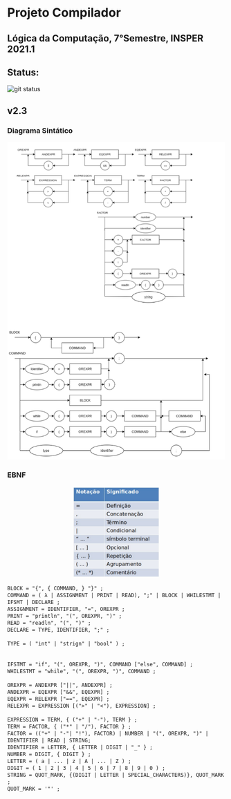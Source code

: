 # Projeto Compilador

## Lógica da Computação, 7°Semestre, INSPER 2021.1

## Status:
![git status](http://3.129.230.99/svg/Pellizzon/LogicaDaComputacao/)

## v2.3

### Diagrama Sintático   

<p align="center">
    <img src="DS.png">
</p>

### EBNF

<p align="center">
    <img src="EBNF.png" width="40%">
</p>

```
BLOCK = "{", { COMMAND, } "}" ;
COMMAND = ( λ | ASSIGNMENT | PRINT | READ), ";" | BLOCK | WHILESTMT | IFSMT | DECLARE ;
ASSIGNMENT = IDENTIFIER, "=", OREXPR ;
PRINT = "println", "(", OREXPR, ")" ;
READ = "readln", "(", ")" ;
DECLARE = TYPE, IDENTIFIER, ";" ;

TYPE = ( "int" | "strign" | "bool" ) ;


IFSTMT = "if", "(", OREXPR, ")", COMMAND ["else", COMMAND] ;
WHILESTMT = "while", "(", OREXPR, ")", COMMAND ;

OREXPR = ANDEXPR ["||", ANDEXPR] ;
ANDEXPR = EQEXPR ["&&", EQEXPR] ;
EQEXPR = RELEXPR ["==", EQEXPR] ;
RELEXPR = EXPRESSION [(">" | "<"), EXPRESSION] ;

EXPRESSION = TERM, { ("+" | "-"), TERM } ;
TERM = FACTOR, { ("*" | "/"), FACTOR } ;
FACTOR = (("+" | "-"| "!"), FACTOR) | NUMBER | "(", OREXPR, ")" | IDENTIFIER | READ | STRING;
IDENTIFIER = LETTER, { LETTER | DIGIT | "_" } ;
NUMBER = DIGIT, { DIGIT } ;
LETTER = ( a | ... | z | A | ... | Z ) ;
DIGIT = ( 1 | 2 | 3 | 4 | 5 | 6 | 7 | 8 | 9 | 0 ) ;
STRING = QUOT_MARK, {(DIGIT | LETTER | SPECIAL_CHARACTERS)}, QUOT_MARK ;
QUOT_MARK = '"' ;
```
